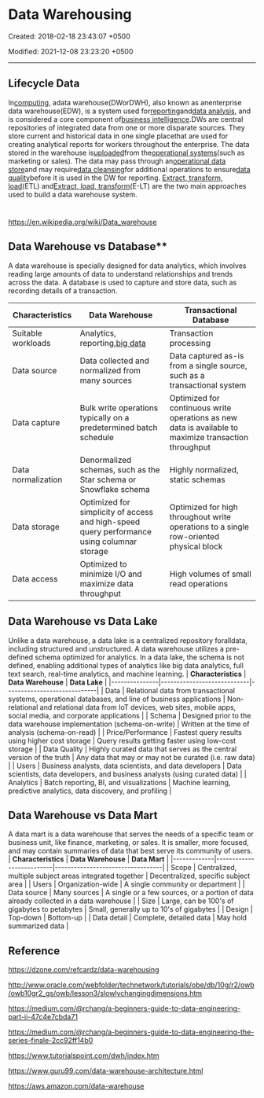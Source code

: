 # Data Warehousing

Created: 2018-02-18 23:43:07 +0500

Modified: 2021-12-08 23:23:20 +0500

---

## Lifecycle Data
In[computing](https://en.wikipedia.org/wiki/Computing), adata warehouse(DWorDWH), also known as anenterprise data warehouse(EDW), is a system used for[reporting](https://en.wikipedia.org/wiki/Business_reporting)and[data analysis](https://en.wikipedia.org/wiki/Data_analysis), and is considered a core component of[business intelligence](https://en.wikipedia.org/wiki/Business_intelligence).DWs are central repositories of integrated data from one or more disparate sources. They store current and historical data in one single placethat are used for creating analytical reports for workers throughout the enterprise.
The data stored in the warehouse is[uploaded](https://en.wikipedia.org/wiki/Upload)from the[operational systems](https://en.wikipedia.org/wiki/Operational_system)(such as marketing or sales). The data may pass through an[operational data store](https://en.wikipedia.org/wiki/Operational_data_store)and may require[data cleansing](https://en.wikipedia.org/wiki/Data_cleansing)for additional operations to ensure[data quality](https://en.wikipedia.org/wiki/Data_quality)before it is used in the DW for reporting.
[Extract, transform, load](https://en.wikipedia.org/wiki/Extract,_transform,_load)(ETL) and[Extract, load, transform](https://en.wikipedia.org/wiki/Extract,_load,_transform)(E-LT) are the two main approaches used to build a data warehouse system.

# 

<https://en.wikipedia.org/wiki/Data_warehouse>

## Data Warehouse vs Database**

A data warehouse is specially designed for data analytics, which involves reading large amounts of data to understand relationships and trends across the data. A database is used to capture and store data, such as recording details of a transaction.

| **Characteristics** | **Data Warehouse**                                                                         | **Transactional Database**                                                                            |
|-------------|-----------------------------|------------------------------|
| Suitable workloads  | Analytics, reporting,[big data](https://aws.amazon.com/big-data/what-is-big-data/)       | Transaction processing                                                                                |
| Data source         | Data collected and normalized from many sources                                            | Data captured as-is from a single source, such as a transactional system                              |
| Data capture        | Bulk write operations typically on a predetermined batch schedule                          | Optimized for continuous write operations as new data is available to maximize transaction throughput |
| Data normalization  | Denormalized schemas, such as the Star schema or Snowflake schema                          | Highly normalized, static schemas                                                                     |
| Data storage        | Optimized for simplicity of access and high-speed query performance using columnar storage | Optimized for high throughout write operations to a single row-oriented physical block                |
| Data access         | Optimized to minimize I/O and maximize data throughput                                     | High volumes of small read operations                                                                 |
## Data Warehouse vs Data Lake

Unlike a data warehouse, a data lake is a centralized repository foralldata, including structured and unstructured. A data warehouse utilizes a pre-defined schema optimized for analytics. In a data lake, the schema is not defined, enabling additional types of analytics like big data analytics, full text search, real-time analytics, and machine learning.
| **Characteristics** | **Data Warehouse**                                                                                   | **Data Lake**                                                                                                         |
|---------------|----------------------------|-----------------------------|
| Data                | Relational data from transactional systems, operational databases, and line of business applications | Non-relational and relational data from IoT devices, web sites, mobile apps, social media, and corporate applications |
| Schema              | Designed prior to the data warehouse implementation (schema-on-write)                                | Written at the time of analysis (schema-on-read)                                                                      |
| Price/Performance   | Fastest query results using higher cost storage                                                      | Query results getting faster using low-cost storage                                                                   |
| Data Quality        | Highly curated data that serves as the central version of the truth                                  | Any data that may or may not be curated (i.e. raw data)                                                               |
| Users               | Business analysts, data scientists, and data developers                                              | Data scientists, data developers, and business analysts (using curated data)                                          |
| Analytics           | Batch reporting, BI, and visualizations                                                              | Machine learning, predictive analytics, data discovery, and profiling                                                 |
## Data Warehouse vs Data Mart

A data mart is a data warehouse that serves the needs of a specific team or business unit, like finance, marketing, or sales. It is smaller, more focused, and may contain summaries of data that best serve its community of users.
| **Characteristics** | **Data Warehouse**                                      | **Data Mart**                                                                         |
|-------------|--------------------------|----------------------------------|
| Scope               | Centralized, multiple subject areas integrated together | Decentralized, specific subject area                                                  |
| Users               | Organization-wide                                       | A single community or department                                                      |
| Data source         | Many sources                                            | A single or a few sources, or a portion of data already collected in a data warehouse |
| Size                | Large, can be 100's of gigabytes to petabytes          | Small, generally up to 10's of gigabytes                                             |
| Design              | Top-down                                                | Bottom-up                                                                             |
| Data detail         | Complete, detailed data                                 | May hold summarized data                                                              |
## Reference

<https://dzone.com/refcardz/data-warehousing>

<http://www.oracle.com/webfolder/technetwork/tutorials/obe/db/10g/r2/owb/owb10gr2_gs/owb/lesson3/slowlychangingdimensions.htm>

<https://medium.com/@rchang/a-beginners-guide-to-data-engineering-part-ii-47c4e7cbda71>

<https://medium.com/@rchang/a-beginners-guide-to-data-engineering-the-series-finale-2cc92ff14b0>

<https://www.tutorialspoint.com/dwh/index.htm>

<https://www.guru99.com/data-warehouse-architecture.html>

<https://aws.amazon.com/data-warehouse>
